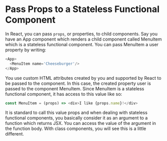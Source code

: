 # Pass Props to a Stateless Functional Component

In React, you can pass `props`, or properties, to child components. Say you have an App component which renders a child component called MenuItem which is a stateless functional component. You can pass MenuItem a user property by writing:

```js
<App>
  <MenuItem name='Cheeseburger'/>
</App>
```

You use custom HTML attributes created by you and supported by React to be passed to the component. In this case, the created property user is passed to the component MenuItem. Since MenuItem is a stateless functional component, it has access to this value like so:

```js
const MenuItem = (props) => <div>I like {props.name}!</div>

```

It is standard to call this value props and when dealing with stateless functional components, you basically consider it as an argument to a function which returns JSX. You can access the value of the argument in the function body. With class components, you will see this is a little different.

